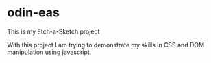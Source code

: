 # odin-eas
This is my Etch-a-Sketch project

With this project I am trying to demonstrate my skills in CSS and DOM manipulation using javascript.

